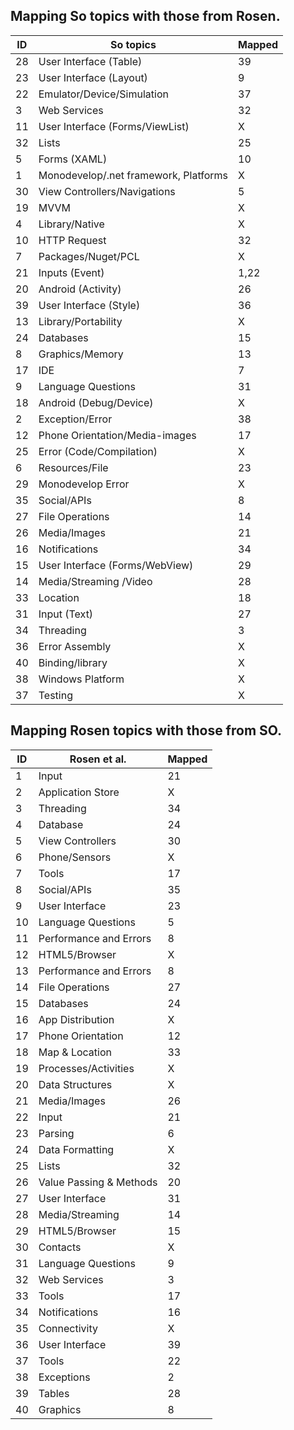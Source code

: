 ## Mapping So topics with those from Rosen.

ID |So topics|Mapped
| ------------- |  -------------  | ------------- | 
28|User Interface (Table) |39
23|User Interface (Layout)|9
22|Emulator/Device/Simulation|37
3|Web Services  |32
11|User Interface (Forms/ViewList)|X
32|Lists|25
5|Forms (XAML)|10
1|Monodevelop/.net framework, Platforms|X
30|View Controllers/Navigations|5
19|MVVM|X
4|Library/Native |X
10|HTTP Request|32
7|Packages/Nuget/PCL|X
21|Inputs (Event)|1,22
20|Android (Activity)|26
39|User Interface (Style)|36
13|Library/Portability|X
24|Databases|15
8|Graphics/Memory|13
17|IDE|7
9|Language Questions |31
18|Android (Debug/Device)|X
2|Exception/Error|38
12|Phone Orientation/Media-images|17
25|Error (Code/Compilation)|X
6|Resources/File|23
29|Monodevelop Error|X
35|Social/APIs|8
27|File Operations|14
26|Media/Images|21
16|Notifications|34
15|User Interface (Forms/WebView)|29
14|Media/Streaming /Video|28
33|Location|18
31|Input (Text)|27
34|Threading |3
36|Error Assembly|X
40|Binding/library|X
38|Windows Platform|X
37|Testing|X

## Mapping Rosen topics with those from SO.

ID|Rosen et al.|Mapped
| ------------- |  -------------  | ------------- | 
1|Input|21
2|Application Store |X
3|Threading |34
4|Database|24
5|View Controllers |30
6|Phone/Sensors|X
7|Tools|17
8|Social/APIs|35
9|User Interface|23
10|Language Questions |5
11|Performance and Errors |8
12|HTML5/Browser|X
13|Performance and Errors |8
14|File Operations |27
15|Databases|24
16|App Distribution |X
17|Phone Orientation |12
18|Map & Location|33
19|Processes/Activities |X
20|Data Structures |X
21|Media/Images |26
22|Input|21
23|Parsing|6
24|Data Formatting |X
25|Lists|32
26|Value Passing & Methods |20
27|User Interface|31
28|Media/Streaming |14
29|HTML5/Browser |15
30|Contacts|X
31|Language Questions |9
32|Web Services |3
33|Tools|17
34|Notifications |16
35|Connectivity |X
36|User Interface |39
37|Tools|22
38|Exceptions |2
39|Tables|28
40|Graphics|8
